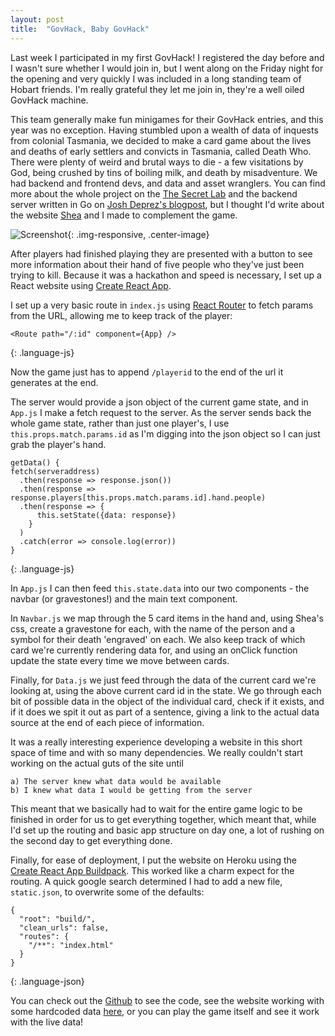 ```yaml
---
layout: post
title:  "GovHack, Baby GovHack"
---
```


Last week I participated in my first GovHack! I registered the day before and I wasn't sure whether I would join in, but I went along on the Friday night for the opening and very quickly I was included in a long standing team of Hobart friends. I'm really grateful they let me join in, they're a well oiled GovHack machine.

This team generally make fun minigames for their GovHack entries, and this year was no exception. Having stumbled upon a wealth of data of inquests from colonial Tasmania, we decided to make a card game about the lives and deaths of early settlers and convicts in Tasmania, called Death Who. There were plenty of weird and brutal ways to die - a few visitations by God, being crushed by tins of boiling milk, and death by misadventure. We had backend and frontend devs, and data and asset wranglers. You can find more about the whole project on the [The Secret Lab](https://www.secretlab.com.au/govhack2017) and the backend server written in Go on [Josh Deprez's blogpost](https://joshdeprez.com/post/69-govhack-2017/), but I thought I'd write about the website [Shea](https://twitter.com/sheabunge) and I  made to complement the game.

![Screenshot](https://res.cloudinary.com/doe2gejvd/image/upload/s--eihSyjIO--/c_scale,w_730/v1501899662/Screen_Shot_2017-08-05_at_12.19.51_pm_kh7zyx.png){: .img-responsive, .center-image}

After players had finished playing they are presented with a button to see more information about their hand of five people who they've just been trying to kill. Because it was a hackathon and speed is necessary, I set up a React website using [Create React App](https://github.com/facebookincubator/create-react-app).

I set up a very basic route in ```index.js``` using [React Router](https://github.com/ReactTraining/react-router) to fetch params from the URL, allowing me to keep track of the player: 
 
~~~
<Route path="/:id" component={App} />
~~~
{: .language-js}

Now the game just has to append ```/playerid``` to the end of the url it generates at the end.

The server would provide a json object of the current game state, and in ```App.js``` I make a fetch request to the server. As the server sends back the whole game state, rather than just one player's, I use ```this.props.match.params.id``` as I'm digging into the json object so I can just grab the player's hand.

~~~
getData() {
fetch(serveraddress)
  .then(response => response.json())
  .then(response => response.players[this.props.match.params.id].hand.people)
  .then(response => {
      this.setState({data: response})
    }
  )
  .catch(error => console.log(error))
}
~~~
{: .language-js}

In ```App.js``` I can then feed ```this.state.data``` into our two components - the navbar (or gravestones!) and the main text component.

In ```Navbar.js``` we map through the 5 card items in the hand and, using Shea's css, create a gravestone for each, with the name of the person and a symbol for their death 'engraved' on each. We also keep track of which card we're currently rendering data for, and using an onClick function update the state every time we move between cards.

Finally, for ```Data.js``` we just feed through the data of the current card we're looking at, using the above current card id in the state. We go through each bit of possible data in the object of the individual card, check if it exists, and if it does we spit it out as part of a sentence, giving a link to the actual data source at the end of each piece of information.

It was a really interesting experience developing a website in this short space of time and with so many dependencies. We really couldn't start working on the actual guts of the site until 

    a) The server knew what data would be available
    b) I knew what data I would be getting from the server
    
This meant that we basically had to wait for the entire game logic to be finished in order for us to get everything together, which meant that, while I'd set up the routing and basic app structure on day one, a lot of rushing on the second day to get everything done.
  
Finally, for ease of deployment, I put the website on Heroku using the [Create React App Buildpack](https://blog.heroku.com/deploying-react-with-zero-configuration). This worked like a charm expect for the routing. A quick google search determined I had to add a new file, ```static.json```, to overwrite some of the defaults:

~~~
{
  "root": "build/",
  "clean_urls": false,
  "routes": {
    "/**": "index.html"
  }
}
~~~
{: .language-json}

You can check out the [Github](https://github.com/admiraldolphin/govhack2017) to see the code, see the website working with some hardcoded data [here](http://deathwho.herokuapp.com/1), or you can play the game itself and see it work with the live data!